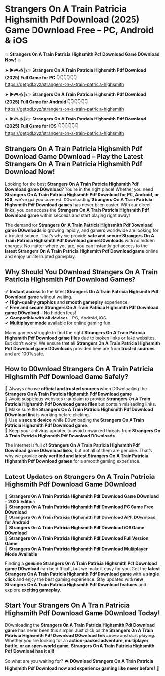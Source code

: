 # Strangers On A Train Patricia Highsmith Pdf Download (2025) Game D0wnload Free – PC, Android & iOS

💥 **Strangers On A Train Patricia Highsmith Pdf Download Game D0wnload Now!** 💥  

➤ ►🎮📥📱👉 **Strangers On A Train Patricia Highsmith Pdf Download (2025) Full Game for PC** 👇👇👇👇👇👇  
https://getpdf.xyz/strangers-on-a-train-patricia-highsmith  

➤ ►🎮📥📱👉 **Strangers On A Train Patricia Highsmith Pdf Download (2025) Full Game for Android** 👇👇👇👇👇👇  
https://getpdf.xyz/strangers-on-a-train-patricia-highsmith  

➤ ►🎮📥📱👉 **Strangers On A Train Patricia Highsmith Pdf Download (2025) Full Game for iOS** 👇👇👇👇👇👇  
https://getpdf.xyz/strangers-on-a-train-patricia-highsmith  

## Strangers On A Train Patricia Highsmith Pdf Download Game D0wnload – Play the Latest Strangers On A Train Patricia Highsmith Pdf Download Now!

Looking for the best **Strangers On A Train Patricia Highsmith Pdf Download game D0wnload**? You’re in the right place! Whether you need **Strangers On A Train Patricia Highsmith Pdf Download for PC, Android, or iOS**, we’ve got you covered. D0wnloading **Strangers On A Train Patricia Highsmith Pdf Download games** has never been easier. With our direct links, you can access the **Strangers On A Train Patricia Highsmith Pdf Download game** within seconds and start playing right away!  

The demand for **Strangers On A Train Patricia Highsmith Pdf Download game D0wnloads** is growing rapidly, and gamers worldwide are looking for a trusted source. That’s why we provide **safe and secure Strangers On A Train Patricia Highsmith Pdf Download game D0wnloads** with no hidden charges. No matter where you are, you can instantly get access to the **latest Strangers On A Train Patricia Highsmith Pdf Download game** online and enjoy uninterrupted gameplay.  

## **Why Should You D0wnload Strangers On A Train Patricia Highsmith Pdf Download Games?**  

✔ **Instant access** to the latest **Strangers On A Train Patricia Highsmith Pdf Download game** without waiting.  
✔ **High-quality graphics** and **smooth gameplay** experience.  
✔ **Free and secure Strangers On A Train Patricia Highsmith Pdf Download game D0wnload** – No hidden fees!  
✔ **Compatible with all devices** – PC, Android, iOS.  
✔ **Multiplayer mode** available for online gaming fun.  

Many gamers struggle to find the right **Strangers On A Train Patricia Highsmith Pdf Download game files** due to broken links or fake websites. But don’t worry! We ensure that all **Strangers On A Train Patricia Highsmith Pdf Download game D0wnloads** provided here are from **trusted sources** and are 100% safe.  

## **How to D0wnload Strangers On A Train Patricia Highsmith Pdf Download Game Safely?**  

📌 Always choose **official and trusted sources** when D0wnloading the **Strangers On A Train Patricia Highsmith Pdf Download game**.  
📌 Avoid suspicious websites that claim to provide **Strangers On A Train Patricia Highsmith Pdf Download game files** but contain misleading links.  
📌 Make sure the **Strangers On A Train Patricia Highsmith Pdf Download D0wnload link** is working before clicking.  
📌 Use a **secure device** while D0wnloading the **Strangers On A Train Patricia Highsmith Pdf Download game**.  
📌 Keep your antivirus updated to avoid unwanted threats from **Strangers On A Train Patricia Highsmith Pdf Download D0wnloads**.  

The internet is full of **Strangers On A Train Patricia Highsmith Pdf Download game D0wnload links**, but not all of them are genuine. That’s why we provide **only verified and latest Strangers On A Train Patricia Highsmith Pdf Download games** for a smooth gaming experience.  

## **Latest Updates on Strangers On A Train Patricia Highsmith Pdf Download Game D0wnload**  

🔹 **Strangers On A Train Patricia Highsmith Pdf Download Game D0wnload – 2025 Edition**  
🔹 **Strangers On A Train Patricia Highsmith Pdf Download PC Game Free D0wnload**  
🔹 **Strangers On A Train Patricia Highsmith Pdf Download APK D0wnload for Android**  
🔹 **Strangers On A Train Patricia Highsmith Pdf Download iOS Game D0wnload**  
🔹 **Strangers On A Train Patricia Highsmith Pdf Download Full Version Game**  
🔹 **Strangers On A Train Patricia Highsmith Pdf Download Multiplayer Mode Available**  

Finding a **genuine Strangers On A Train Patricia Highsmith Pdf Download game D0wnload** can be difficult, but we make it easy for you. Get the **latest Strangers On A Train Patricia Highsmith Pdf Download game** with a **single click** and enjoy the best gaming experience. Stay updated with **new Strangers On A Train Patricia Highsmith Pdf Download features** and explore **exciting gameplay**.  

## **Start Your Strangers On A Train Patricia Highsmith Pdf Download Game D0wnload Today!**  

D0wnloading the **Strangers On A Train Patricia Highsmith Pdf Download game** has never been this simple! Just click on the **Strangers On A Train Patricia Highsmith Pdf Download D0wnload link** above and start playing. Whether you are looking for an **action-packed adventure, multiplayer battle, or an open-world game**, **Strangers On A Train Patricia Highsmith Pdf Download has it all!**  

So what are you waiting for? 🎮 **D0wnload Strangers On A Train Patricia Highsmith Pdf Download now and experience gaming like never before!** 🚀  
